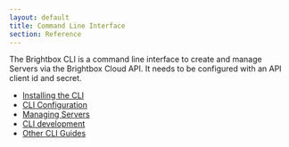 ```yaml
---
layout: default
title: Command Line Interface
section: Reference
---
```


The Brightbox CLI is a command line interface to create and manage
Servers via the Brightbox Cloud API. It needs to be configured with
an API client id and secret.

* [Installing the CLI](/guides/cli/installation/)
* [CLI Configuration](/reference/cli/configuration/)
* [Managing Servers](/reference/cli/servers/)
* [CLI development](/reference/cli/development/)
* [Other CLI Guides](/guides/cli/)
